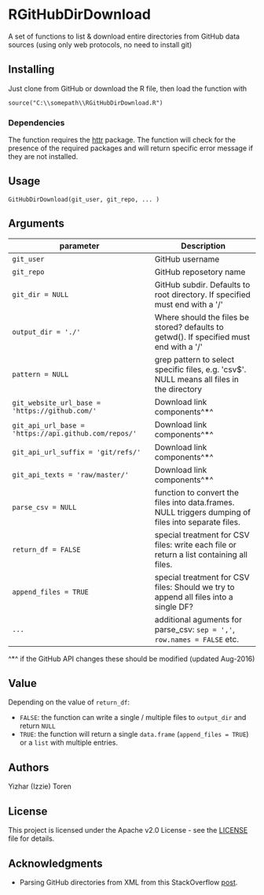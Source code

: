 # RGitHubDirDownload
A set of functions to list &amp; download entire directories from GitHub data sources (using only web protocols, no need to install git)

## Installing

Just clone from GitHub or download the R file, then load the function with

``` 
source("C:\\somepath\\RGitHubDirDownload.R")
```

### Dependencies 

The function requires the [httr](https://cran.r-project.org/web/packages/httr/index.html) package.
The function will check for the presence of the required packages and will return specific error message if they are not installed.

## Usage
```GitHubDirDownload(git_user, git_repo, ... )```

## Arguments

parameter| Description
---------|------------
```git_user``` | GitHub username
```git_repo``` | GitHub reposetory name
```git_dir = NULL```| GitHub subdir. Defaults to root directory. If specified must end with a '/'
```output_dir = './'``` | Where should the files be stored? defaults to getwd(). If specified must end with a '/'
```pattern = NULL``` | grep pattern to select specific files, e.g. 'csv$'. NULL means all files in the directory
```git_website_url_base = 'https://github.com/'``` | Download link components^\*^
```git_api_url_base = 'https://api.github.com/repos/'``` | Download link components^\*^
```git_api_url_suffix = 'git/refs/'``` | Download link components^\*^
```git_api_texts = 'raw/master/'``` | Download link components^\*^
```parse_csv = NULL``` |   function to convert the files into data.frames. NULL triggers dumping of files into separate files.
```return_df = FALSE``` | special treatment for CSV files: write each file or return a list containing all files.
```append_files = TRUE``` | special treatment for CSV files: Should we try to append all files into a single DF?
```...``` | additional aguments for parse_csv: ```sep = ','```, ```row.names = FALSE``` etc.

^\*^ if the GitHub API changes these should be modified (updated Aug-2016)

## Value
Depending on the value of ```return_df```:

* ```FALSE```: the function can write a single / multiple files to ```output_dir``` and return ```NULL```
* ```TRUE```: the function will return a single ```data.frame``` (```append_files = TRUE```) or a ```list``` with multiple entries. 

## Authors
Yizhar (Izzie) Toren

## License
This project is licensed under the Apache v2.0 License - see the [LICENSE](https://github.com/ytoren/RGitHubDirDownload/blob/master/LICENSE) file for details.

## Acknowledgments
* Parsing GitHub directories from XML from this StackOverflow [post](http://stackoverflow.com/questions/25485216/how-to-get-list-files-from-a-github-repository-folder-using-r).



